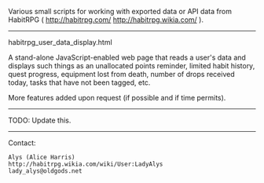 Various small scripts for working with exported data or API data from
HabitRPG ( http://habitrpg.com/  http://habitrpg.wikia.com/ ).

--------------------------------------------

habitrpg_user_data_display.html

A stand-alone JavaScript-enabled web page that reads a user's data and
displays such things as an unallocated points reminder, limited habit
history, quest progress, equipment lost from death, number of drops
received today, tasks that have not been tagged, etc.

More features added upon request (if possible and if time permits).

--------------------------------------------

TODO: Update this.

--------------------------------------------

Contact:

	Alys (Alice Harris)
	http://habitrpg.wikia.com/wiki/User:LadyAlys
	lady_alys@oldgods.net
